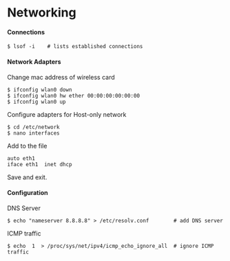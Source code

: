Networking
==========

#### Connections

	$ lsof -i    # lists established connections

#### Network Adapters

Change mac address of wireless card

	$ ifconfig wlan0 down
	$ ifconfig wlan0 hw ether 00:00:00:00:00:00
	$ ifconfig wlan0 up

Configure adapters for Host-only network

	$ cd /etc/network
	$ nano interfaces

Add to the file

	auto eth1
	iface eth1  inet dhcp

Save and exit. 


#### Configuration

DNS Server

	$ echo "nameserver 8.8.8.8" > /etc/resolv.conf        # add DNS server

ICMP traffic

	$ echo  1  > /proc/sys/net/ipv4/icmp_echo_ignore_all  # ignore ICMP traffic
